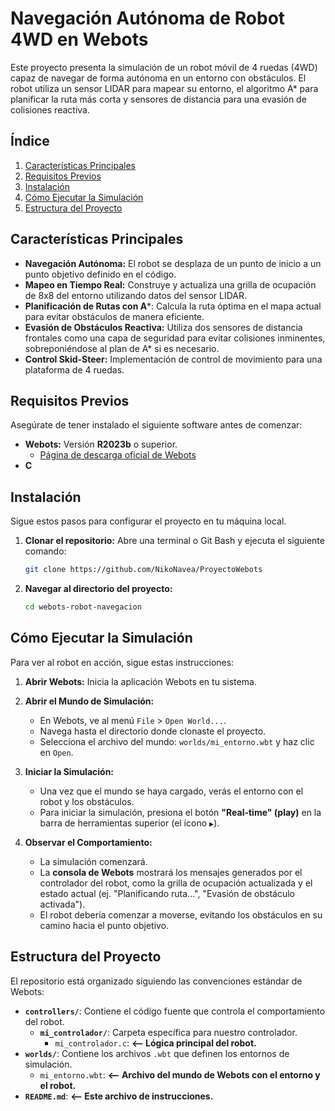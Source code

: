 # Navegación Autónoma de Robot 4WD en Webots

Este proyecto presenta la simulación de un robot móvil de 4 ruedas (4WD) capaz de navegar de forma autónoma en un entorno con obstáculos. El robot utiliza un sensor LIDAR para mapear su entorno, el algoritmo A* para planificar la ruta más corta y sensores de distancia para una evasión de colisiones reactiva.

## Índice
1. [Características Principales](#características-principales)
2. [Requisitos Previos](#requisitos-previos)
3. [Instalación](#instalación)
4. [Cómo Ejecutar la Simulación](#cómo-ejecutar-la-simulación)
5. [Estructura del Proyecto](#estructura-del-proyecto)

## Características Principales
- **Navegación Autónoma:** El robot se desplaza de un punto de inicio a un punto objetivo definido en el código.
- **Mapeo en Tiempo Real:** Construye y actualiza una grilla de ocupación de 8x8 del entorno utilizando datos del sensor LIDAR.
- **Planificación de Rutas con A***: Calcula la ruta óptima en el mapa actual para evitar obstáculos de manera eficiente.
- **Evasión de Obstáculos Reactiva:** Utiliza dos sensores de distancia frontales como una capa de seguridad para evitar colisiones inminentes, sobreponiéndose al plan de A* si es necesario.
- **Control Skid-Steer:** Implementación de control de movimiento para una plataforma de 4 ruedas.

## Requisitos Previos

Asegúrate de tener instalado el siguiente software antes de comenzar:

- **Webots:** Versión **R2023b** o superior.
  - [Página de descarga oficial de Webots](https://cyberbotics.com/download)
- **C**
## Instalación

Sigue estos pasos para configurar el proyecto en tu máquina local.

1.  **Clonar el repositorio:**
    Abre una terminal o Git Bash y ejecuta el siguiente comando:
    ```bash
    git clone https://github.com/NikoNavea/ProyectoWebots
    ```

2.  **Navegar al directorio del proyecto:**
    ```bash
    cd webots-robot-navegacion
    ```

## Cómo Ejecutar la Simulación

Para ver al robot en acción, sigue estas instrucciones:

1.  **Abrir Webots:** Inicia la aplicación Webots en tu sistema.

2.  **Abrir el Mundo de Simulación:**
    - En Webots, ve al menú `File` > `Open World...`.
    - Navega hasta el directorio donde clonaste el proyecto.
    - Selecciona el archivo del mundo: `worlds/mi_entorno.wbt` y haz clic en `Open`.

3.  **Iniciar la Simulación:**
    - Una vez que el mundo se haya cargado, verás el entorno con el robot y los obstáculos.
    - Para iniciar la simulación, presiona el botón **"Real-time" (play)** en la barra de herramientas superior (el ícono `▶️`).

4.  **Observar el Comportamiento:**
    - La simulación comenzará.
    - La **consola de Webots** mostrará los mensajes generados por el controlador del robot, como la grilla de ocupación actualizada y el estado actual (ej. "Planificando ruta...", "Evasión de obstáculo activada").
    - El robot debería comenzar a moverse, evitando los obstáculos en su camino hacia el punto objetivo.

## Estructura del Proyecto

El repositorio está organizado siguiendo las convenciones estándar de Webots:
- **`controllers/`**: Contiene el código fuente que controla el comportamiento del robot.
    - **`mi_controlador/`**: Carpeta específica para nuestro controlador.
        - `mi_controlador.c`: **<-- Lógica principal del robot.**
- **`worlds/`**: Contiene los archivos `.wbt` que definen los entornos de simulación.
    - `mi_entorno.wbt`: **<-- Archivo del mundo de Webots con el entorno y el robot.**
- **`README.md`**: **<-- Este archivo de instrucciones.**

